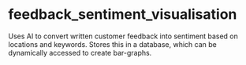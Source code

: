 # feedback_sentiment_visualisation
Uses AI to convert written customer feedback into sentiment based on locations and keywords. Stores this in a database, which can be dynamically accessed to create bar-graphs.
